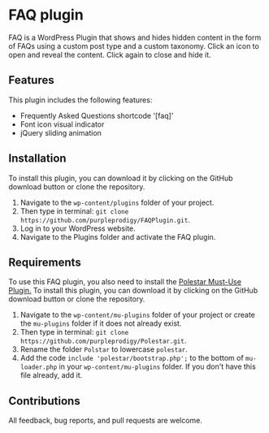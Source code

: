 # FAQ plugin

FAQ is a WordPress Plugin that shows and hides hidden content in the form of FAQs using a custom post type and a custom taxonomy. Click an icon to open and reveal the content. Click again to close and hide it.

## Features

This plugin includes the following features:

- Frequently Asked Questions shortcode '[faq]'
- Font icon visual indicator
- jQuery sliding animation

## Installation

To install this plugin, you can download it by clicking on the GitHub download button or clone the repository.

1. Navigate to the `wp-content/plugins` folder of your project.
2. Then type in terminal: `git clone https://github.com/purpleprodigy/FAQPlugin.git`.
3. Log in to your WordPress website.
4. Navigate to the Plugins folder and activate the FAQ plugin.

## Requirements

To use this FAQ plugin, you also need to install the [Polestar Must-Use Plugin.](https://github.com/purpleprodigy/Polestar.git) To install this plugin, you can download it by clicking on the GitHub download button or clone the repository.

1. Navigate to the `wp-content/mu-plugins` folder of your project or create the `mu-plugins` folder if it does not already exist.
2. Then type in terminal: `git clone https://github.com/purpleprodigy/Polestar.git`.
3. Rename the folder `Polstar` to lowercase `polestar`.
4. Add the code `include 'polestar/bootstrap.php';` to the bottom of `mu-loader.php` in your `wp-content/mu-plugins` folder. If you don't have this file already, add it.

## Contributions

All feedback, bug reports, and pull requests are welcome.
